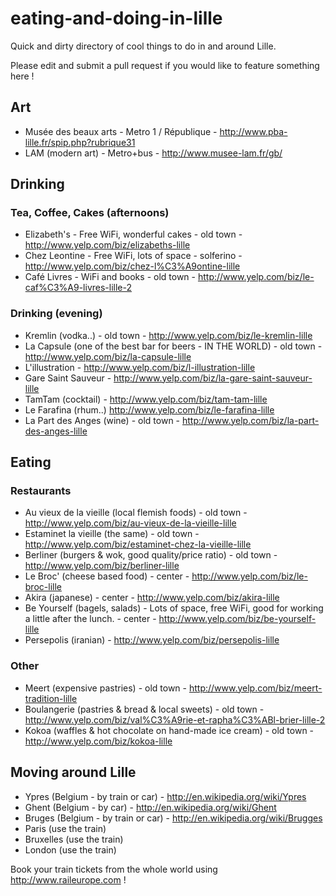 eating-and-doing-in-lille
=========================

Quick and dirty directory of cool things to do in and around Lille.

Please edit and submit a pull request if you would like to feature something here !

Art
---

* Musée des beaux arts - Metro 1 / République - http://www.pba-lille.fr/spip.php?rubrique31
* LAM (modern art) - Metro+bus - http://www.musee-lam.fr/gb/

## Drinking

### Tea, Coffee, Cakes (afternoons)

* Elizabeth's - Free WiFi, wonderful cakes - old town - http://www.yelp.com/biz/elizabeths-lille
* Chez Leontine - Free WiFi, lots of space - solferino - http://www.yelp.com/biz/chez-l%C3%A9ontine-lille
* Café Livres - WiFi and books - old town - http://www.yelp.com/biz/le-caf%C3%A9-livres-lille-2

### Drinking (evening)

* Kremlin (vodka..) - old town - http://www.yelp.com/biz/le-kremlin-lille
* La Capsule (one of the best bar for beers - IN THE WORLD) - old town - http://www.yelp.com/biz/la-capsule-lille
* L'illustration - http://www.yelp.com/biz/l-illustration-lille
* Gare Saint Sauveur - http://www.yelp.com/biz/la-gare-saint-sauveur-lille
* TamTam (cocktail) - http://www.yelp.com/biz/tam-tam-lille
* Le Farafina (rhum..) http://www.yelp.com/biz/le-farafina-lille
* La Part des Anges (wine) - old town - http://www.yelp.com/biz/la-part-des-anges-lille


Eating
------

### Restaurants 

* Au vieux de la vieille (local flemish foods) - old town - http://www.yelp.com/biz/au-vieux-de-la-vieille-lille
* Estaminet la vieille (the same) - old town - http://www.yelp.com/biz/estaminet-chez-la-vieille-lille
* Berliner (burgers & wok, good quality/price ratio) - old town - http://www.yelp.com/biz/berliner-lille
* Le Broc' (cheese based food) - center - http://www.yelp.com/biz/le-broc-lille
* Akira (japanese) - center - http://www.yelp.com/biz/akira-lille
* Be Yourself (bagels, salads) - Lots of space, free WiFi, good for working a little after the lunch. - center - http://www.yelp.com/biz/be-yourself-lille
* Persepolis (iranian) - http://www.yelp.com/biz/persepolis-lille


### Other

* Meert (expensive pastries) - old town - http://www.yelp.com/biz/meert-tradition-lille
* Boulangerie (pastries & bread  & local sweets) - old town - http://www.yelp.com/biz/val%C3%A9rie-et-rapha%C3%ABl-brier-lille-2
* Kokoa (waffles & hot chocolate on hand-made ice cream) - old town - http://www.yelp.com/biz/kokoa-lille


Moving around Lille
-------------------

* Ypres (Belgium - by train or car) - http://en.wikipedia.org/wiki/Ypres
* Ghent (Belgium - by car) - http://en.wikipedia.org/wiki/Ghent
* Bruges (Belgium - by train or car) - http://en.wikipedia.org/wiki/Brugges
* Paris (use the train)
* Bruxelles (use the train)
* London (use the train)

Book your train tickets from the whole world using http://www.raileurope.com !
